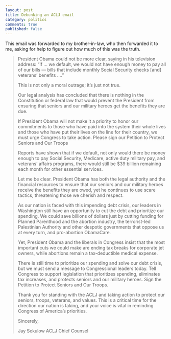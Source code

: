 ```yaml
---
layout: post
title: Debunking an ACLJ email
category: politics
comments: true
published: false
---
```


This email was forwarded to my brother-in-law, who then forwarded it to me,
asking for help to figure out how much of this was the truth.

> President Obama could not be more clear, saying in his television address: 
> “If … we default, we would not have enough money to pay all of our bills — 
> bills that include monthly Social Security checks \[and\] veterans’ benefits ….”
>
> This is not only a moral outrage; it’s just not true.
> 
> Our legal analysis has concluded that there is nothing in the Constitution 
> or federal law that would prevent the President from ensuring that seniors 
> and our military heroes get the benefits they are due.
> 
> If President Obama will not make it a priority to honor our commitments to 
> those who have paid into the system their whole lives and those who have put
> their lives on the line for their country, we must urge Congress to take 
> action.  Please sign our Petition to Protect Seniors and Our Troops
> 
> Reports have shown that if we default, not only would there be money enough 
> to pay Social Security, Medicare, active duty military pay, and veterans’ 
> affairs programs, there would still be $39 billion remaining each month for 
> other essential services.
> 
> Let me be clear.  President Obama has both the legal authority and the 
> financial resources to ensure that our seniors and our military heroes 
> receive the benefits they are owed, yet he continues to use scare tactics, 
> threatening those we cherish and respect.
> 
> As our nation is faced with this impending debt crisis, our leaders in 
> Washington still have an opportunity to cut the debt and prioritize our 
> spending.  We could save billions of dollars just by cutting funding for 
> Planned Parenthood and the abortion industry, the terrorist-led Palestinian 
> Authority and other despotic governments that oppose us at every turn, and 
> pro-abortion ObamaCare.
> 
> Yet, President Obama and the liberals in Congress insist that the most 
> important cuts we could make are ending tax breaks for corporate jet owners, 
> while abortions remain a tax-deductible medical expense.
> 
> There is still time to prioritize our spending and solve our debt crisis, but
> we must send a message to Congressional leaders today.  Tell Congress to 
> support legislation that prioritizes spending, eliminates tax increases, and 
> protects seniors and our military heroes.  Sign the Petition to Protect 
> Seniors and Our Troops.
> 
> Thank you for standing with the ACLJ and taking action to protect our seniors, 
> troops, veterans, and values.  This is a critical time for the direction our 
> nation is taking, and your voice is vital in reminding Congress of America’s
> priorities.
> 
> Sincerely,
> 
> Jay Sekulow
> ACLJ Chief Counsel

